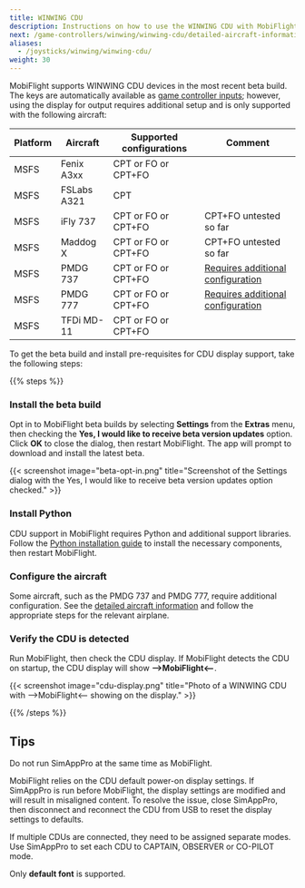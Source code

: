 ```yaml
---
title: WINWING CDU
description: Instructions on how to use the WINWING CDU with MobiFlight.
next: /game-controllers/winwing/winwing-cdu/detailed-aircraft-information/
aliases:
  - /joysticks/winwing/winwing-cdu/
weight: 30
---
```


MobiFlight supports WINWING CDU devices in the most recent beta build. The keys are automatically available as [game controller inputs](/game-controllers/configuring-input/); however, using the display for output requires additional setup and is only supported with the following aircraft:

| Platform | Aircraft    | Supported configurations | Comment                                                                                                   |
| -------- | ----------- | ------------------------ | --------------------------------------------------------------------------------------------------------- |
| MSFS     | Fenix A3xx  | CPT or FO or CPT+FO      |                                                                                                           |
| MSFS     | FSLabs A321 | CPT                      |                                                                                                           |
| MSFS     | iFly 737    | CPT or FO or CPT+FO      | CPT+FO untested so far                                                                                    |
| MSFS     | Maddog X    | CPT or FO or CPT+FO      | CPT+FO untested so far                                                                                    |
| MSFS     | PMDG 737    | CPT or FO or CPT+FO      | [Requires additional configuration](/game-controllers/winwing/winwing-cdu/detailed-aircraft-information/) |
| MSFS     | PMDG 777    | CPT or FO or CPT+FO      | [Requires additional configuration](/game-controllers/winwing/winwing-cdu/detailed-aircraft-information/) |
| MSFS     | TFDi MD-11  | CPT or FO or CPT+FO      |                                                                                                           |

To get the beta build and install pre-requisites for CDU display support, take the following steps:

{{% steps %}}

### Install the beta build

Opt in to MobiFlight beta builds by selecting **Settings** from the **Extras** menu, then checking the **Yes, I would like to receive beta version updates** option. Click **OK** to close the dialog, then restart MobiFlight. The app will prompt to download and install the latest beta.

{{< screenshot image="beta-opt-in.png" title="Screenshot of the Settings dialog with the Yes, I would like to receive beta version updates option checked." >}}

### Install Python

CDU support in MobiFlight requires Python and additional support libraries. Follow the [Python installation guide](/guides/installing-python/) to install the necessary components, then restart MobiFlight.

### Configure the aircraft

Some aircraft, such as the PMDG 737 and PMDG 777, require additional configuration. See the [detailed aircraft information](/game-controllers/winwing/winwing-cdu/detailed-aircraft-information/) and follow the appropriate steps for the relevant airplane.

### Verify the CDU is detected

Run MobiFlight, then check the CDU display. If MobiFlight detects the CDU on startup, the CDU display will show **-->MobiFlight<--**.

{{< screenshot image="cdu-display.png" title="Photo of a WINWING CDU with -->MobiFlight<-- showing on the display." >}}

{{% /steps %}}

## Tips

Do not run SimAppPro at the same time as MobiFlight.

MobiFlight relies on the CDU default power-on display settings. If SimAppPro is run before MobiFlight, the display settings are modified and will result in misaligned content. To resolve the issue, close SimAppPro, then disconnect and reconnect the CDU from USB to reset the display settings to defaults.

If multiple CDUs are connected, they need to be assigned separate modes. Use SimAppPro to set each CDU to CAPTAIN, OBSERVER or CO-PILOT mode.

Only **default font** is supported.
